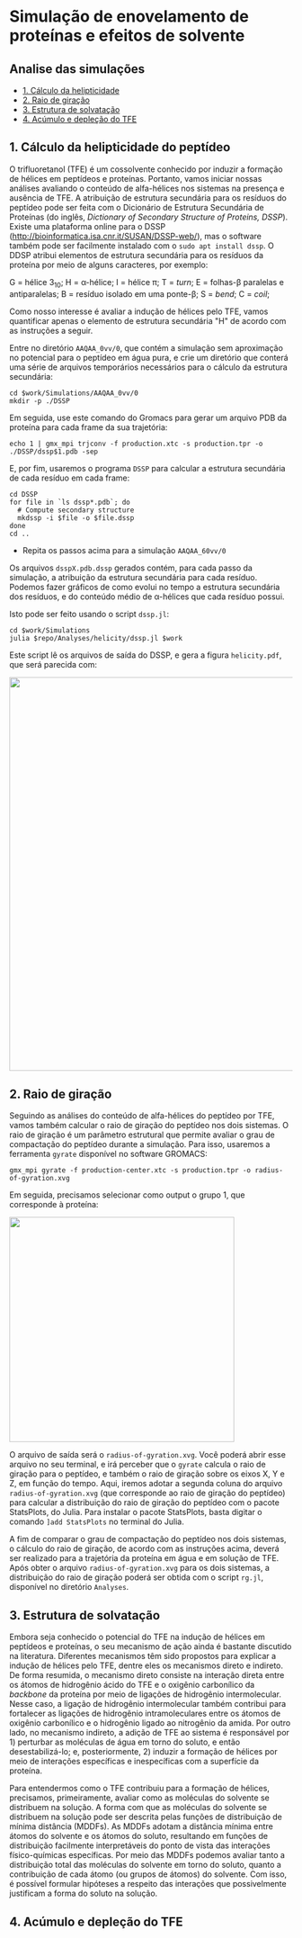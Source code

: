 # Simulação de enovelamento de proteínas e efeitos de solvente


## Analise das simulações

* [1. Cálculo da helipticidade](#helix)
* [2. Raio de giração](#config)
* [3. Estrutura de solvatação](#min)
* [4. Acúmulo e depleção do TFE](#equi)

## <a name="helix"></a>1. Cálculo da helipticidade do peptídeo

O trifluoretanol (TFE) é um cossolvente conhecido por induzir a formação de hélices em peptídeos e proteínas. Portanto, vamos iniciar nossas análises avaliando o conteúdo de alfa-hélices nos sistemas na presença e ausência de TFE. A atribuição de estrutura secundária para os resíduos do peptídeo pode ser feita com o Dicionário de Estrutura Secundária de Proteínas (do inglês, *Dictionary of Secondary Structure of Proteins, DSSP*). Existe uma plataforma online para o DSSP (http://bioinformatica.isa.cnr.it/SUSAN/DSSP-web/), mas o software também pode ser facilmente instalado com o ```sudo apt install dssp```. O DDSP atribui elementos de estrutura secundária para os resíduos da proteína por meio de alguns caracteres, por exemplo:

G = hélice 3<sub>10</sub>;
H = α-hélice;
I = hélice π;
T = *turn*;
E = folhas-β paralelas e antiparalelas;
B = resíduo isolado em uma ponte-β;
S = *bend*;
C = *coil*;

Como nosso interesse é avaliar a indução de hélices pelo TFE, vamos quantificar apenas o elemento de estrutura secundária "H" de acordo com as instruções a seguir. 

Entre no diretório `AAQAA_0vv/0`, que contém a simulação sem aproximação no potencial
para o peptídeo em água pura, e crie um diretório que conterá uma série de arquivos
temporários necessários para o cálculo da estrutura secundária:

```
cd $work/Simulations/AAQAA_0vv/0
mkdir -p ./DSSP
```

Em seguida, use este comando do Gromacs para gerar um arquivo PDB da proteína para cada
frame da sua trajetória: 
```
echo 1 | gmx_mpi trjconv -f production.xtc -s production.tpr -o ./DSSP/dssp$1.pdb -sep
```

E, por fim, usaremos o programa `DSSP` para calcular a estrutura secundária de cada resíduo
em cada frame:
```
cd DSSP
for file in `ls dssp*.pdb`; do
  # Compute secondary structure
  mkdssp -i $file -o $file.dssp
done
cd ..
```

- Repita os passos acima para a simulação `AAQAA_60vv/0` 

Os arquivos `dsspX.pdb.dssp` gerados contém, para cada passo da simulação, a atribuição da estrutura secundária para cada resíduo. Podemos fazer gráficos de como evolui no tempo a estrutura secundária dos
 resíduos, e do conteúdo médio de &alpha;-hélices que cada resíduo possui.

Isto pode ser feito usando o script `dssp.jl`:  
```
cd $work/Simulations
julia $repo/Analyses/helicity/dssp.jl $work
```

Este script lê os arquivos de saída do DSSP, e gera a figura `helicity.pdf`, que será parecida com:  

<img width=700px src=https://user-images.githubusercontent.com/31046348/119176986-18b42880-ba42-11eb-852a-51a782784c02.png>

## <a name="config"></a>2. Raio de giração

Seguindo as análises do conteúdo de alfa-hélices do peptídeo por TFE, vamos também calcular o raio de giração do peptídeo nos dois sistemas. O raio de giração é um parâmetro estrutural que permite avaliar o grau de compactação do peptídeo durante a simulação. Para isso, usaremos a ferramenta ```gyrate``` disponível no software GROMACS:
```
gmx_mpi gyrate -f production-center.xtc -s production.tpr -o radius-of-gyration.xvg
```
Em seguida, precisamos selecionar como output o grupo 1, que corresponde à proteína: 

<img width=400px src=https://user-images.githubusercontent.com/70027760/119173029-0b486f80-ba3d-11eb-9743-38f6a2fb25e2.png>

O arquivo de saída será o ```radius-of-gyration.xvg```. Você poderá abrir esse arquivo no seu terminal, e irá perceber que o ```gyrate``` calcula o raio de giração para o peptídeo, e também o raio de giração sobre os eixos X, Y e Z, em função do tempo. Aqui, iremos adotar a segunda coluna do arquivo ```radius-of-gyration.xvg``` (que corresponde ao raio de giração do peptídeo) para calcular a distribuição do raio de giração do peptídeo com o pacote StatsPlots, do Julia. Para instalar o pacote StatsPlots, basta digitar o comando ```]add StatsPlots``` no terminal do Julia.

A fim de comparar o grau de compactação do peptídeo nos dois sistemas, o cálculo do raio de giração, de acordo com as instruções acima, deverá ser realizado para a trajetória da proteína em água e em solução de TFE. Após obter o arquivo ```radius-of-gyration.xvg``` para os dois sistemas, a distribuição do raio de giração poderá ser obtida com o script ```rg.jl```, disponível no diretório ```Analyses```. 

## <a name="min"></a>3. Estrutura de solvatação

Embora seja conhecido o potencial do TFE na indução de hélices em peptídeos e proteínas, o seu mecanismo de ação ainda é bastante discutido na literatura. Diferentes mecanismos têm sido propostos para explicar a indução de hélices pelo TFE, dentre eles os mecanismos direto e indireto. De forma resumida, o mecanismo direto consiste na interação direta entre os átomos de hidrogênio ácido do TFE e o oxigênio carbonílico da *backbone* da proteína por meio de ligações de hidrogênio intermolecular. Nesse caso, a ligação de hidrogênio intermolecular também contribui para fortalecer as ligações de hidrogênio intramoleculares entre os átomos de oxigênio carbonílico e o hidrogênio ligado ao nitrogênio da amida. Por outro lado, no mecanismo indireto, a adição de TFE ao sistema é responsável por 1) perturbar as moléculas de água em torno do soluto,  e então desestabilizá-lo; e, posteriormente, 2) induzir a formação de hélices por meio de interações específicas e inespecíficas com a superfície da proteína. 

Para entendermos como o TFE contribuiu para a formação de hélices, precisamos, primeiramente, avaliar como as moléculas do solvente se distribuem na solução. A forma com que as moléculas do solvente se distribuem na solução pode ser descrita pelas funções de distribuição de mínima distância (MDDFs). As MDDFs adotam a distância mínima entre átomos do solvente e os átomos do soluto, resultando em funções de distribuição facilmente interpretáveis do ponto de vista das interações físico-químicas específicas. Por meio das MDDFs podemos avaliar tanto a distribuição total das moléculas do solvente em torno do soluto, quanto a contribuição de cada átomo (ou grupos de átomos) do solvente. Com isso, é possível formular hipóteses a respeito das interações que possivelmente justificam a forma do soluto na solução.


## <a name="equi"></a>4. Acúmulo e depleção do TFE



